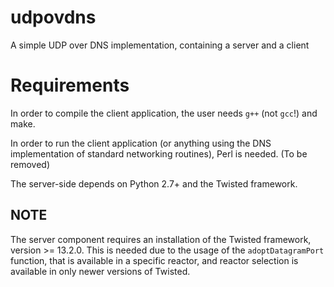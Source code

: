 udpovdns
========

A simple UDP over DNS implementation, containing a server and a client

Requirements
========

In order to compile the client application, the user needs `g++` (not
`gcc`!) and make.

In order to run the client application (or anything using the DNS
implementation of standard networking routines), Perl is needed.
(To be removed)

The server-side depends on Python 2.7+ and the Twisted framework.

NOTE
--------

The server component requires an installation of the Twisted framework,
version >= 13.2.0. This is needed due to the usage of the
`adoptDatagramPort` function, that is available in a specific reactor,
and reactor selection is available in only newer versions of Twisted.

